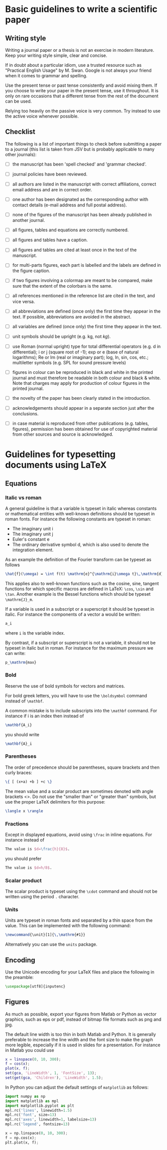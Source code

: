 # Basic guidelines to write a scientific paper

## Writing style

Writing a journal paper or a thesis is not an exercise in modern literature. Keep your writing style simple, clear and concise.

If in doubt about a particular idiom, use a trusted resource such as "Practical English Usage" by M. Swan. Google is not always your friend when it comes to grammar and spelling.

Use the present tense or past tense consistently and avoid mixing them. If you choose to write your paper in the present tense, use it throughout. It is only on rare occasions that a different tense from the rest of the document can be used.

Relying too heavily on the passive voice is very common. Try instead to use the active voice whenever possible.

## Checklist

The following is a list of important things to check before submitting a paper to a journal (this list is taken from JSV but is probably applicable to many other journals):

- [ ] the manuscript has been 'spell checked' and 'grammar checked'.
- [ ] journal policies have been reviewed.
- [ ] all authors are listed in the manuscript with correct affiliations, correct email address 
and are in correct order.
- [ ] one author has been designated as the corresponding author with contact details (e-mail address and full postal address).
- [ ] none of the figures of the manuscript has been already published in another journal.
- [ ] all figures, tables and equations are correctly numbered.
- [ ] all figures and tables have a caption.
- [ ] all figures and tables are cited at least once in the text of the manuscript.
- [ ] for multi-parts figures, each part is labelled and the labels are defined in the figure caption.
- [ ] if two figures involving a colormap are meant to be compared, make sure that the extent of the colorbars is the same.
- [ ] all references mentioned in the reference list are cited in the text, and vice versa. 
- [ ] all abbreviations are defined (once only) the first time they appear in the text. If possible, abbreviations are avoided in the abstract. 
- [ ] all variables are defined (once only) the first time they appear in the text.
- [ ] unit symbols should be upright (e.g. kg, not *kg*).
- [ ] use Roman (normal upright) type for total differential operators (e.g. d in differential); i or j (square root of -1); exp or e (base of natural logarithms); Re or Im (real or imaginary part); log, ln, sin, cos, etc.; multiletter symbols (e.g. SPL for sound pressure levels)
- [ ] figures in colour can be reproduced in black and white in the printed journal and must therefore be readable in both colour and black & white. Note that charges may apply for production of colour figures in the printed journal.
- [ ] the novelty of the paper has been clearly stated in the introduction.
- [ ] acknowledgements should appear in a separate section just after the conclusions.
- [ ] in case material is reproduced from other publications (e.g. tables, figures), permission has been obtained for use of copyrighted material from other sources and source is acknowledged.


# Guidelines for typesetting documents using LaTeX

## Equations

### Italic vs roman

A general guideline is that a variable is typeset in italic whereas constants or mathematical entities with well-known definitions should be typeset in roman fonts. For instance the following constants are typeset in roman:
* The imaginary unit i
* The imaginary unit j
* Euler's constant e
* The ordinary derivative symbol d, which is also used to denote the integration element.

As an example the definition of the Fourier transform can be typeset as follows
```latex
\hat{f}(\omega) = \int f(t) \mathrm{e}^{\mathrm{i}\omega t}\,\mathrm{d}t
```

This applies also to well-known functions such as the cosine, sine, tangent functions for which specific macros are defined in LaTeX: `\cos`, `\sin` and `\tan`. Another example is the Bessel functions which should be typeset `\mathrm{J}_m`.

If a variable is used in a subscript or a superscript it should be typeset in italic. For instance the components of a vector a would be written:
```latex
a_i
```
where `i` is the variable index.

By contrast, if a subscript or superscript is not a variable, it should not be typeset in italic but in roman. For instance for the maximum pressure we can write:
```latex
p_\mathrm{max}
```


### Bold

Reserve the use of bold symbols for vectors and matrices.

For bold greek letters, you will have to use the `\boldsymbol` command instead of `\mathbf`.

A common mistake is to include subscripts into the `\mathbf` command. For instance if i is an index then instead of
```latex
\mathbf{A_i}
```
you should write
```latex
\mathbf{A}_i
```

### Parentheses

The order of precedence should be parentheses, square brackets and then curly braces:
```latex
\{ [ (x+a) +b ] +c \}
```

The mean value and a scalar product are sometimes denoted with angle brackets <>. Do not use the "smaller than" or "greater than" symbols, but use the proper LaTeX delimiters for this purpose:
```latex
\langle x \rangle
```

### Fractions

Except in displayed equations, avoid using `\frac` in inline equations. For instance instead of
```latex
The value is $d=\frac{h}{8}$.
```
you should prefer
```latex
The value is $d=h/8$.
```


### Scalar product

The scalar product is typeset using the `\cdot` command and should not be written using the period `.` character.


### Units

Units are typeset in roman fonts and separated by a thin space from the value. This can be implemented with the following command:
```latex
\newcommand{\unit}[1]{\,\mathrm{#1}}
```
Alternatively you can use the `units` package.


## Encoding

Use the Unicode encoding for your LaTeX files and place the following in the preamble:
```latex
\usepackage[utf8]{inputenc}
```


## Figures

As much as possible, export your figures from Matlab or Python as vector graphics, such as eps or pdf, instead of bitmap file formats such as png and jpg.

The default line width is too thin in both Matlab and Python. It is generally preferable to increase the line width and the font size to make the graph more legible, especially if it is used in slides for a presentation. For instance in Matlab you could use
```matlab
x = linspace(0, 10, 300);
f = cos(x);
plot(x, f);
set(gca, 'LineWidth', 1, 'FontSize', 13);
set(get(gca, 'Children'), 'LineWidth', 1.5);
```
In Python you can adjust the default settings of `matplotlib` as follows:
```python
import numpy as np
import matplotlib as mpl
import matplotlib.pyplot as plt
mpl.rc('lines', linewidth=1.5)
mpl.rc('font', size=13)
mpl.rc('axes', linewidth=1, labelsize=13)
mpl.rc('legend', fontsize=13)

x = np.linspace(0, 10, 300);
f = np.cos(x);
plt.plot(x, f);
```
